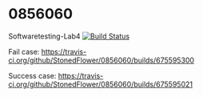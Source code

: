 # 0856060
Softwaretesting-Lab4
[![Build Status](https://travis-ci.org/StonedFlower/0856060.svg?branch=master)](https://travis-ci.org/StonedFlower/0856060)

Fail case:
https://travis-ci.org/github/StonedFlower/0856060/builds/675595300

Success case:
https://travis-ci.org/github/StonedFlower/0856060/builds/675595021
